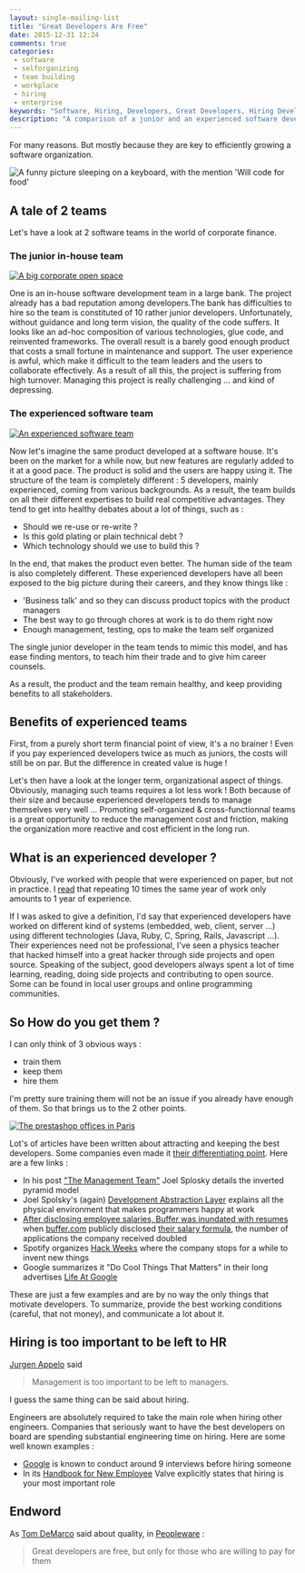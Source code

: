 ```yaml
---
layout: single-mailing-list
title: "Great Developers Are Free"
date: 2015-12-31 12:24
comments: true
categories:
 - software
 - selforganizing
 - team building
 - workplace
 - hiring
 - enterprise
keywords: "Software, Hiring, Developers, Great Developers, Hiring Developers"
description: "A comparison of a junior and an experienced software developers teams, with conclusions and follow up about how to hire them"
---
```

For many reasons. But mostly because they are key to efficiently growing a software organization.

![A funny picture sleeping on a keyboard, with the mention 'Will code for food']({{site.url}}{{site.baseurl}}/imgs/2015-12-31-great-developers-are-free/cat-codes-for-food.jpg)

## A tale of 2 teams

Let's have a look at 2 software teams in the world of corporate finance.

### The junior in-house team

[![A big corporate open space]({{site.url}}{{site.baseurl}}/imgs/2015-12-31-great-developers-are-free/open-space.jpg)](http://www.lefigaro.fr/emploi/2013/12/07/09005-20131207ARTFIG00309-bruit-temperature-air8230-les-salaries-reserves-sur-l-open-space.php)

One is an in-house software development team in a large bank. The project already has a bad reputation among developers.The bank has difficulties to hire so the team is constituted of 10 rather junior developers. Unfortunately, without guidance and long term vision, the quality of the code suffers. It looks like an ad-hoc composition of various technologies, glue code, and reinvented frameworks. The overall result is a barely good enough product that costs a small fortune in maintenance and support. The user experience is awful, which make it difficult to the team leaders and the users to collaborate effectively. As a result of all this, the project is suffering from high turnover. Managing this project is really challenging ... and kind of depressing.

### The experienced software team

[![An experienced software team]({{site.url}}{{site.baseurl}}/imgs/2015-12-31-great-developers-are-free/experienced-team.jpg)](http://www.personalized-software.ie/aboutus)

Now let's imagine the same product developed at a software house. It's been on the market for a while now, but new features are regularly added to it at a good pace. The product is solid and the users are happy using it. The structure of the team is completely different : 5 developers, mainly experienced, coming from various backgrounds. As a result, the team builds on all their different expertises to build real competitive advantages. They tend to get into healthy debates about a lot of things, such as :

* Should we re-use or re-write ?
* Is this gold plating or plain technical debt ?
* Which technology should we use to build this ?

In the end, that makes the product even better. The human side of the team is also completely different. These experienced developers have all been exposed to the big picture during their careers, and they know things like :

* 'Business talk' and so they can discuss product topics with the product managers
* The best way to go through chores at work is to do them right now
* Enough management, testing, ops to make the team self organized

The single junior developer in the team tends to mimic this model, and has ease finding mentors, to teach him their trade and to give him career counsels.

As a result, the product and the team remain healthy, and keep providing benefits to all stakeholders.

## Benefits of experienced teams

First, from a purely short term financial point of view, it's a no brainer ! Even if you pay experienced developers twice as much as juniors, the costs will still be on par. But the difference in created value is huge !

Let's then have a look at the longer term, organizational aspect of things. Obviously, managing such teams requires a lot less work ! Both because of their size and because experienced developers tends to manage themselves very well ... Promoting self-organized & cross-functionnal teams is a great opportunity to reduce the management cost and friction, making the organization more reactive and cost efficient in the long run.

## What is an experienced developer ?

Obviously, I've worked with people that were experienced on paper, but not in practice. I [read](http://www.jrothman.com/htp/interview/2004/12/whats-a-year-of-experience/) that repeating 10 times the same year of work only amounts to 1 year of experience.

If I was asked to give a definition, I'd say that experienced developers have worked on different kind of systems (embedded, web, client, server ...) using different technologies (Java, Ruby, C, Spring, Rails, Javascript ...). Their experiences need not be professional, I've seen a physics teacher that hacked himself into a great hacker through side projects and open source. Speaking of the subject, good developers always spent a lot of time learning, reading, doing side projects and contributing to open source. Some can be found in local user groups and online programming communities.

## So How do you get them ?

I can only think of 3 obvious ways :

* train them
* keep them
* hire them

I'm pretty sure training them will not be an issue if you already have enough of them. So that brings us to the 2 other points.

[![The prestashop offices in Paris]({{site.url}}{{site.baseurl}}/imgs/2015-12-31-great-developers-are-free/prestashop.jpg)](https://www.prestashop.com/blog/en/guided-visit-prestashops-new-paris-headquarters/)

Lot's of articles have been written about attracting and keeping the best developers. Some companies even made it [their differentiating point](http://www.joelonsoftware.com/articles/HighNotes.html). Here are a few links :

* In his post ["The Management Team"](http://avc.com/2012/02/the-management-team-guest-post-from-joel-spolsky/) Joel Splosky details the inverted pyramid model
* Joel Spolsky's (again) [Development Abstraction Layer](http://www.joelonsoftware.com/articles/DevelopmentAbstraction.html) explains all the physical environment that makes programmers happy at work
* [After disclosing employee salaries, Buffer was inundated with resumes](http://qz.com/169147/applications-have-doubled-to-the-company-that-discloses-its-salaries/) when [buffer.com](http::/www.buffer.com) publicly disclosed [their salary formula](https://open.buffer.com/introducing-open-salaries-at-buffer-including-our-transparent-formula-and-all-individual-salaries/), the number of applications the company received doubled
* Spotify organizes [Hack Weeks](https://labs.spotify.com/2013/02/15/organizing-a-hack-week/) where  the company stops for a while to invent new things
* Google summarizes it "Do Cool Things That Matters" in their long advertises [Life At Google](http://www.google.com/about/careers/lifeatgoogle/)

These are just a few examples and are by no way the only things that motivate developers. To summarize, provide the best working conditions (careful, that not money), and communicate a lot about it.

## Hiring is too important to be left to HR

[Jurgen Appelo](https://management30.com/product/workouts/) said

> Management is too important to be left to managers.

I guess the same thing can be said about hiring.

Engineers are absolutely required to take the main role when hiring other engineers. Companies that seriously want to have the best developers on board are spending substantial engineering time on hiring. Here are some well known examples :

* [Google](http://www.google.com/about/careers/lifeatgoogle/hiringprocess/) is known to conduct around 9 interviews before hiring someone
* In its [Handbook for New Employee](http://www.valvesoftware.com/company/Valve_Handbook_LowRes.pdf) Valve explicitly states that hiring is your most important role

## Endword

As [Tom DeMarco](https://en.wikiquote.org/wiki/Tom_DeMarco) said about quality, in [Peopleware](http://www.amazon.com/Peopleware-Productive-Projects-Teams-3rd/dp/0321934113/ref=sr_1_1?tag=pbourgau-20&amp;ie=UTF8&qid=1451733851&sr=8-1&keywords=peopleware) :

> Great developers are free, but only for those who are willing to pay for them
